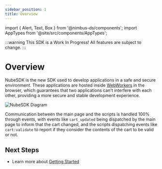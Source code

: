 ```yaml
---
sidebar_position: 1
title: Overview
---
```


import { Alert, Text, Box } from '@nimbus-ds/components';
import AppTypes from '@site/src/components/AppTypes';

:::warning
This SDK is a Work In Progress! All features are subject to change.
:::

# Overview

NubeSDK is the new SDK used to develop applications in a safe and secure environment. These applications are hosted inside [WebWorkers](https://developer.mozilla.org/en-US/docs/Web/API/Web_Workers_API/Using_web_workers) in the browser, which guarantees that two applications can't interfere with each other, providing a more secure and stable development experience.

![NubeSDK Diagram](../../../static/img/pt/nube-sdk-diagram.png "NubeSDK Diagram")

Communication between the main page and the scripts is handled 100% through events, with events like `cart_updated` being dispatched by the main page to inform that the cart changed, and the scripts dispatching events like `cart:validate` to report if they consider the contents of the cart to be valid or not.

## Next Steps

- Learn more about [Getting Started](./getting-started)
